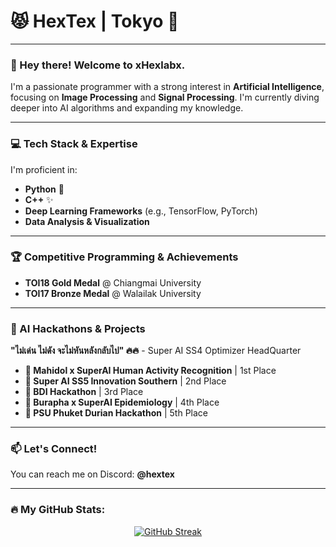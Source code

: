 
# 😾 HexTex | Tokyo 🗼

---

### 👋 Hey there! Welcome to xHexlabx.

I'm a passionate programmer with a strong interest in **Artificial Intelligence**, focusing on **Image Processing** and **Signal Processing**. I'm currently diving deeper into AI algorithms and expanding my knowledge.

---

### 💻 Tech Stack & Expertise

I'm proficient in:

* **Python** 🐍
* **C++** ✨
* **Deep Learning Frameworks** (e.g., TensorFlow, PyTorch)
* **Data Analysis & Visualization**

---

### 🏆 Competitive Programming & Achievements

* **TOI18 Gold Medal** @ Chiangmai University
* **TOI17 Bronze Medal** @ Walailak University

---

### 🤖 AI Hackathons & Projects

**"ไม่เด่น ไม่ดัง จะไม่หันหลังกลับไป" 🔥🔥** - Super AI SS4 Optimizer HeadQuarter

* **🥇 Mahidol x SuperAI Human Activity Recognition** | 1st Place
* **🥈 Super AI SS5 Innovation Southern** | 2nd Place
* **🥉 BDI Hackathon** | 3rd Place
* **🥉 Burapha x SuperAI Epidemiology** | 4th Place
* **📑 PSU Phuket Durian Hackathon** | 5th Place

---

### 📫 Let's Connect!

You can reach me on Discord: **@hextex**

---

### 🔥 My GitHub Stats:

<p align="center">
    <a href="https://git.io/streak-stats">
        <img src="http://github-readme-streak-stats.herokuapp.com?user=xHexlabx&theme=github-dark-blue" alt="GitHub Streak">
    </a>
</p>
